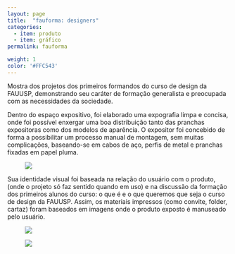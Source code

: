 ```yaml
---
layout: page
title:  "fauforma: designers"
categories:
  - item: produto
  - item: gráfico
permalink: fauforma

weight: 1
color: '#FFC543'
---
```


Mostra dos projetos dos primeiros formandos do curso de design da FAUUSP, demonstrando seu caráter de formação generalista e preocupada com as necessidades da sociedade.

Dentro do espaço expositivo, foi elaborado uma expografia limpa e concisa, onde foi possível enxergar uma boa distribuição tanto das pranchas expositoras como dos modelos de aparência. O expositor foi concebido de forma a possibilitar um processo manual de montagem, sem muitas complicações, baseando-se em cabos de aço, perfis de metal e pranchas fixadas em papel pluma.

<figure><img src="{{ site.baseurl }}/assets/fauforma/fauforma_comp.jpg"/></figure>

Sua identidade visual foi baseada na relação do usuário com o produto, (onde o projeto só faz sentido quando em uso) e na discussão da formação dos primeiros alunos do curso: o que é e o que queremos que seja o curso de design da FAUUSP. Assim, os materiais impressos (como convite, folder, cartaz) foram baseados em imagens onde o produto exposto é manuseado pelo usuário.

<figure><img src="{{ site.baseurl }}/assets/fauforma/fauforma_marcapagina.jpg"/></figure>

<figure><img src="{{ site.baseurl }}/assets/fauforma/fauforma_folder.jpg"/></figure>
